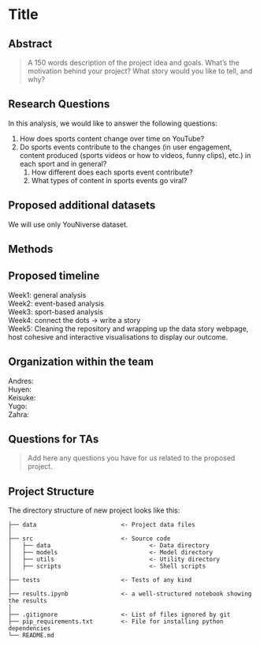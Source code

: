 
# Title

## Abstract

> A 150 words description of the project idea and goals. What’s the motivation behind your project? What story would you like to tell, and why?


## Research Questions
In this analysis, we would like to answer the following questions:
1. How does sports content change over time on YouTube?
1. Do sports events contribute to the changes (in user engagement, content produced (sports videos or how to videos, funny clips), etc.) in each sport and in general?
    1. How different does each sports event contribute?
    1. What types of content in sports events go viral?


## Proposed additional datasets
We will use only YouNiverse dataset.

## Methods

## Proposed timeline
Week1: general analysis \
Week2: event-based analysis \
Week3: sport-based analysis \
Week4: connect the dots -> write a story \
Week5: Cleaning the repository and wrapping up the data story webpage, host cohesive and interactive visualisations to display our outcome.


## Organization within the team
Andres: \
Huyen: \
Keisuke: \
Yugo: \
Zahra: 


## Questions for TAs
>Add here any questions you have for us related to the proposed project.



## Project Structure

The directory structure of new project looks like this:

```
├── data                        <- Project data files
│
├── src                         <- Source code
│   ├── data                            <- Data directory
│   ├── models                          <- Model directory
│   ├── utils                           <- Utility directory
│   ├── scripts                         <- Shell scripts
│
├── tests                       <- Tests of any kind
│
├── results.ipynb               <- a well-structured notebook showing the results
│
├── .gitignore                  <- List of files ignored by git
├── pip_requirements.txt        <- File for installing python dependencies
└── README.md
```

